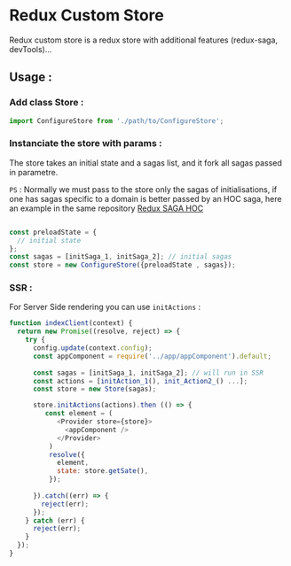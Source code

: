 # Redux Custom Store
Redux custom store is a redux store with additional features (redux-saga, devTools)...

## Usage :

### Add class Store :

```js
import ConfigureStore from './path/to/ConfigureStore';
```
### Instanciate the store with params :
The store takes an initial state and a sagas list, and it fork all sagas passed in parametre.


`PS` : Normally we must pass to the store only the sagas of initialisations, if one has sagas specific to a domain is better passed by an HOC saga, here an example in the same repository [Redux SAGA HOC](https://www.npmjs.com/package/redux-saga-hoc)


```js

const preloadState = {
  // initial state
};
const sagas = [initSaga_1, initSaga_2]; // initial sagas
const store = new ConfigureStore({preloadState , sagas});
```

### SSR :
For Server Side rendering you can use `initActions` :

```js
function indexClient(context) {
  return new Promise((resolve, reject) => {
    try {
      config.update(context.config);
      const appComponent = require('../app/appComponent').default;
      
      const sagas = [initSaga_1, initSaga_2]; // will run in SSR
      const actions = [initAction_1(), init_Action2_() ...];
      const store = new Store(sagas);

      store.initActions(actions).then (() => {
         const element = (
            <Provider store={store}>
              <appComponent />
            </Provider>
          )
          resolve({
            element,
            state: store.getSate(),
          });
          
      }).catch((err) => {
        reject(err);
      });
    } catch (err) {
      reject(err);
    }
  });
}

```
